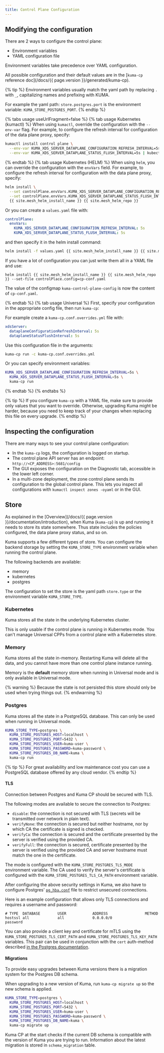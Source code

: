 ```yaml
---
title: Control Plane Configuration
---
```


## Modifying the configuration

There are 2 ways to configure the control plane:
- Environment variables
- YAML configuration file

Environment variables take precedence over YAML configuration.

All possible configuration and their default values are in the [`kuma-cp` reference doc](/docs/{{ page.version }}/generated/kuma-cp).

{% tip %}
Environment variables usually match the yaml path by replacing `.` with `_`, capitalizing names and prefixing with KUMA.

For example the yaml path: `store.postgres.port` is the environment variable: `KUMA_STORE_POSTGRES_PORT`.
{% endtip %}

{% tabs usage useUrlFragment=false %}
{% tab usage Kubernetes (kumactl) %}
When using `kumactl`, override the configuration with the `--env-var` flag. For example, to configure the refresh interval for configuration of the data plane proxy, specify:
```sh
kumactl install control plane \
  --env-var KUMA_XDS_SERVER_DATAPLANE_CONFIGURATION_REFRESH_INTERVAL=5s \
  --env-var KUMA_XDS_SERVER_DATAPLANE_STATUS_FLUSH_INTERVAL=5s | kubectl apply -f -
```
{% endtab %}
{% tab usage Kubernetes (HELM) %}
When using `helm`, you can override the configuration with the `envVars` field. For example, to configure the refresh interval for configuration with the data plane proxy, specify:
```sh
helm install \
  --set controlPlane.envVars.KUMA_XDS_SERVER_DATAPLANE_CONFIGURATION_REFRESH_INTERVAL=5s \
  --set controlPlane.envVars.KUMA_XDS_SERVER_DATAPLANE_STATUS_FLUSH_INTERVAL=5s \
  {{ site.mesh_helm_install_name }} {{ site.mesh_helm_repo }}
```

Or you can create a `values.yaml` file with:
```yaml
controlPlane:
  envVars:
    KUMA_XDS_SERVER_DATAPLANE_CONFIGURATION_REFRESH_INTERVAL: 5s
    KUMA_XDS_SERVER_DATAPLANE_STATUS_FLUSH_INTERVAL: 5s
```
and then specify it in the helm install command:

```sh
helm install -f values.yaml {{ site.mesh_helm_install_name }} {{ site.mesh_helm_repo }}
```

If you have a lot of configuration you can just write them all in a YAML file and use:

```shell
helm install {{ site.mesh_helm_install_name }} {{ site.mesh_helm_repo }} --set-file controlPlace.config=cp-conf.yaml
```
The value of the configmap `kuma-control-plane-config` is now the content of `cp-conf.yaml`.

{% endtab %}
{% tab usage Universal %}
First, specify your configuration in the appropriate config file, then run `kuma-cp`:

For example create a `kuma-cp.conf.overrides.yml` file with:
```yaml
xdsServer:
  dataplaneConfigurationRefreshInterval: 5s
  dataplaneStatusFlushInterval: 5s
```

Use this configuration file in the arguments:
```sh
kuma-cp run -c kuma-cp.conf.overrides.yml
```

Or you can specify environment variables:

```sh
KUMA_XDS_SERVER_DATAPLANE_CONFIGURATION_REFRESH_INTERVAL=5s \
  KUMA_XDS_SERVER_DATAPLANE_STATUS_FLUSH_INTERVAL=5s \
  kuma-cp run
```
{% endtab %}
{% endtabs %}

{% tip %}
If you configure `kuma-cp` with a YAML file, make sure to provide only values that you want to override.
Otherwise, upgrading Kuma might be harder, because you need to keep track of your changes when replacing this file on every upgrade.
{% endtip %}

## Inspecting the configuration

There are many ways to see your control plane configuration:

- In the `kuma-cp` logs, the configuration is logged on startup.
- The control plane API server has an endpoint: `http://<CP_ADDRESS>:5681/config`
- The GUI exposes the configuration on the Diagnostic tab, accessible in the lower left corner.
- In a multi-zone deployment, the zone control plane sends its configuration to the global control plane. This lets you inspect all configurations with `kumactl inspect zones -oyaml` or in the GUI.

## Store

As explained in the [Overview](/docs/{{ page.version }}/documentation/introduction), when Kuma (`kuma-cp`) is up and running it needs to store its state somewhere.
Thus state includes the policies configured, the data plane proxy status, and so on.

Kuma supports a few different types of store.
You can configure the backend storage by setting the `KUMA_STORE_TYPE` environment variable when running the control plane.

The following backends are available:

- memory
- kubernetes
- postgres

The configuration to set the store is the yaml path `store.type` or the environment variable `KUMA_STORE_TYPE`.

### Kubernetes

Kuma stores all the state in the underlying Kubernetes cluster.

This is only usable if the control plane is running in Kubernetes mode. You can't manage Universal CPPs from a control plane with a Kubernetes store.

### Memory

Kuma stores all the state in-memory. Restarting Kuma will delete all the data, and you cannot have more than one control plane instance running.

Memory is the **default** memory store when running in Universal mode and is only available in Universal mode.


{% warning %}
Because the state is not persisted this store should only be used when trying things out.
{% endwarning %}

### Postgres

Kuma stores all the state in a PostgreSQL database. This can only be used when running in Universal mode.

```sh
KUMA_STORE_TYPE=postgres \
  KUMA_STORE_POSTGRES_HOST=localhost \
  KUMA_STORE_POSTGRES_PORT=5432 \
  KUMA_STORE_POSTGRES_USER=kuma-user \
  KUMA_STORE_POSTGRES_PASSWORD=kuma-password \
  KUMA_STORE_POSTGRES_DB_NAME=kuma \
  kuma-cp run
```

{% tip %}
For great availability and low maintenance cost you can use a PostgreSQL database offered by any cloud vendor.
{% endtip %}

#### TLS

Connection between Postgres and Kuma CP should be secured with TLS.

The following modes are available to secure the connection to Postgres:

* `disable`: the connection is not secured with TLS (secrets will be transmitted over network in plain text).
* `verifyNone`: the connection is secured but neither hostname, nor by which CA the certificate is signed is checked.
* `verifyCa`: the connection is secured and the certificate presented by the server is verified using the provided CA.
* `verifyFull`: the connection is secured, certificate presented by the server is verified using the provided CA and server hostname must match the one in the certificate.


The mode is configured with the `KUMA_STORE_POSTGRES_TLS_MODE` environment variable.
The CA used to verify the server's certificate is configured with the `KUMA_STORE_POSTGRES_TLS_CA_PATH` environment variable.

After configuring the above security settings in Kuma, we also have to configure Postgres' [`pg_hba.conf`](https://www.postgresql.org/docs/9.1/auth-pg-hba-conf.html) file to restrict unsecured connections.

Here is an example configuration that allows only TLS connections and requires a username and password:
```
# TYPE  DATABASE        USER            ADDRESS                 METHOD
hostssl all             all             0.0.0.0/0               password
```

You can also provide a client key and certificate for mTLS using the `KUMA_STORE_POSTGRES_TLS_CERT_PATH` and `KUMA_STORE_POSTGRES_TLS_KEY_PATH` variables.
This pair can be used in conjunction with the `cert` auth-method described [in the Postgres documentation](https://www.postgresql.org/docs/9.1/auth-pg-hba-conf.html).

#### Migrations

To provide easy upgrades between Kuma versions there is a migration system for the Postgres DB schema.

When upgrading to a new version of Kuma, run `kuma-cp migrate up` so the new schema is applied.
```sh
KUMA_STORE_TYPE=postgres \
  KUMA_STORE_POSTGRES_HOST=localhost \
  KUMA_STORE_POSTGRES_PORT=5432 \
  KUMA_STORE_POSTGRES_USER=kuma-user \
  KUMA_STORE_POSTGRES_PASSWORD=kuma-password \
  KUMA_STORE_POSTGRES_DB_NAME=kuma \
  kuma-cp migrate up
```

Kuma CP at the start checks if the current DB schema is compatible with the version of Kuma you are trying to run.
Information about the latest migration is stored in `schema_migration` table.
